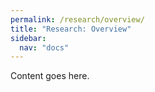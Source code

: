 ```yaml
---
permalink: /research/overview/
title: "Research: Overview"
sidebar:
  nav: "docs"
---
```


Content goes here.
